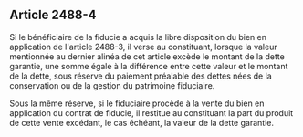 Article 2488-4
----
Si le bénéficiaire de la fiducie a acquis la libre disposition du bien en
application de l'article 2488-3, il verse au constituant, lorsque la valeur
mentionnée au dernier alinéa de cet article excède le montant de la dette
garantie, une somme égale à la différence entre cette valeur et le montant de la
dette, sous réserve du paiement préalable des dettes nées de la conservation ou
de la gestion du patrimoine fiduciaire.

Sous la même réserve, si le fiduciaire procède à la vente du bien en application
du contrat de fiducie, il restitue au constituant la part du produit de cette
vente excédant, le cas échéant, la valeur de la dette garantie.
